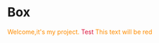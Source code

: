 # Box
<font color=#FF8C00>Welcome,it's my project.
<font color=Crimson>Test</font>
<font color="#FF8C00">This text will be red</font>
